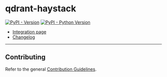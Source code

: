 # qdrant-haystack

[![PyPI - Version](https://img.shields.io/pypi/v/qdrant-haystack.svg)](https://pypi.org/project/qdrant-haystack)
[![PyPI - Python Version](https://img.shields.io/pypi/pyversions/qdrant-haystack.svg)](https://pypi.org/project/qdrant-haystack)

- [Integration page](https://haystack.deepset.ai/integrations/qdrant-document-store)
- [Changelog](https://github.com/deepset-ai/haystack-core-integrations/blob/main/integrations/qdrant/CHANGELOG.md)

---

## Contributing

Refer to the general [Contribution Guidelines](https://github.com/deepset-ai/haystack-core-integrations/blob/main/CONTRIBUTING.md).
